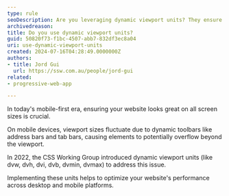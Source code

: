 ```yaml
---
type: rule
seoDescription: Are you leveraging dynamic viewport units? They ensure your website remains responsive across a range of screen sizes.
archivedreason:
title: Do you use dynamic viewport units?
guid: 50820f73-f1bc-4507-abb7-832df3ec8a04
uri: use-dynamic-viewport-units
created: 2024-07-16T04:28:49.0000000Z
authors: 
- title: Jord Gui
  url: https://ssw.com.au/people/jord-gui
related:
- progressive-web-app

---
```

In today's mobile-first era, ensuring your website looks great on all screen sizes is crucial. 

On mobile devices, viewport sizes fluctuate due to dynamic toolbars like address bars and tab bars, causing elements to potentially overflow beyond the viewport.

In 2022, the CSS Working Group introduced dynamic viewport units (like dvw, dvh, dvi, dvb, dvmin, dvmax) to address this issue.

Implementing these units helps to optimize your website's performance across desktop and mobile platforms.

<!--endintro-->
